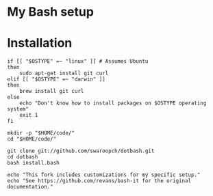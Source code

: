 
# My Bash setup

# Installation

    if [[ "$OSTYPE" =~ "linux" ]] # Assumes Ubuntu
    then
        sudo apt-get install git curl
    elif [[ "$OSTYPE" =~ "darwin" ]]
    then
        brew install git curl
    else
        echo "Don't know how to install packages on $OSTYPE operating system"
        exit 1
    fi

    mkdir -p "$HOME/code/"
    cd "$HOME/code/"

    git clone git://github.com/swaroopch/dotbash.git
    cd dotbash
    bash install.bash

    echo "This fork includes customizations for my specific setup."
    echo "See https://github.com/revans/bash-it for the original documentation."
